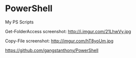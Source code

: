 # PowerShell
My PS Scripts

Get-FolderAccess screenshot: http://i.imgur.com/21LhwVy.jpg

Copy-File screenshot: http://imgur.com/hT8yoUm.jpg

https://github.com/gangstanthony/PowerShell